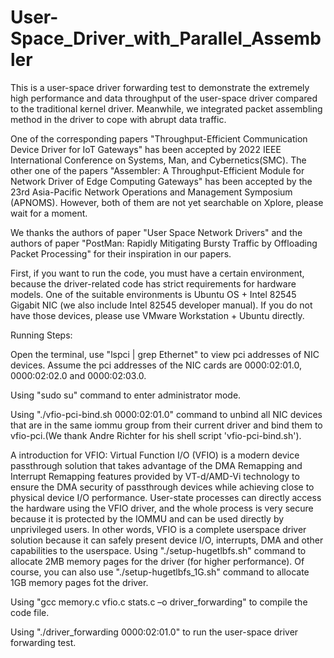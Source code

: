 # User-Space_Driver_with_Parallel_Assembler
This is a user-space driver forwarding test to demonstrate the extremely high performance and data throughput of the user-space driver compared to the traditional kernel driver. Meanwhile, we integrated packet assembling method in the driver to cope with abrupt data traffic.

One of the corresponding papers "Throughput-Efficient Communication Device Driver for IoT Gateways" has been accepted by 2022 IEEE International Conference on Systems, Man, and Cybernetics(SMC). The other one of the papers "Assembler: A Throughput-Efficient Module for Network Driver of Edge Computing Gateways" has been accepted by the 23rd Asia-Pacific Network Operations and Management Symposium (APNOMS). However, both of them are not yet searchable on Xplore, please wait for a moment.

We thanks the authors of paper "User Space Network Drivers" and the authors of paper "PostMan: Rapidly Mitigating Bursty Traffic by Offloading Packet Processing" for their inspiration in our papers.

First, if you want to run the code, you must have a certain environment, because the driver-related code has strict requirements for hardware models. One of the suitable environments is Ubuntu OS + Intel 82545 Gigabit NIC (we also include Intel 82545 developer manual). If you do not have those devices, please use VMware Workstation + Ubuntu directly.

Running Steps:

Open the terminal, use "lspci | grep Ethernet" to view pci addresses of NIC devices. Assume the pci addresses of the NIC cards are 0000:02:01.0, 0000:02:02.0 and 0000:02:03.0.

Using "sudo su" command to enter administrator mode.

Using "./vfio-pci-bind.sh 0000:02:01.0" command to unbind all NIC devices that are in the same iommu group from their current driver and bind them to vfio-pci.(We thank Andre Richter for his shell script 'vfio-pci-bind.sh').

A introduction for VFIO: Virtual Function I/O (VFIO) is a modern device passthrough solution that takes advantage of the DMA Remapping and Interrupt Remapping features provided by VT-d/AMD-Vi technology to ensure the DMA security of passthrough devices while achieving close to physical device I/O performance. User-state processes can directly access the hardware using the VFIO driver, and the whole process is very secure because it is protected by the IOMMU and can be used directly by unprivileged users. In other words, VFIO is a complete userspace driver solution because it can safely present device I/O, interrupts, DMA and other capabilities to the userspace.
Using "./setup-hugetlbfs.sh" command to allocate 2MB memory pages for the driver (for higher performance). Of course, you can also use "./setup-hugetlbfs_1G.sh" command to allocate 1GB memory pages fot the driver.

Using "gcc memory.c vfio.c stats.c –o driver_forwarding" to compile the code file.

Using "./driver_forwarding 0000:02:01.0" to run the user-space driver forwarding test.
